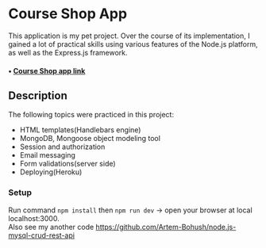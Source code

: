 # Course Shop App

  This application is my pet project. Over the course of its implementation, I gained a lot of practical skills using various features of the Node.js platform, as well as the Express.js framework. 
####  • [Course Shop app link](https://mysterious-brushlands-67114.herokuapp.com/)

## Description

The following topics were practiced in this project: 
- HTML templates(Handlebars engine)
- MongoDB, Mongoose object modeling tool
- Session and authorization
- Email messaging
- Form validations(server side)
- Deploying(Heroku)
    
### Setup
  Run command ```npm install``` then ```npm run dev``` -> open your browser at local localhost:3000.\
  Also see my another code https://github.com/Artem-Bohush/node.js-mysql-crud-rest-api
